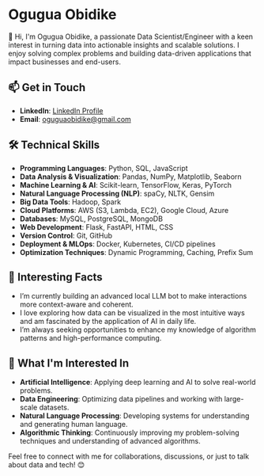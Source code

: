 # Ogugua Obidike

👋 Hi, I'm Ogugua Obidike, a passionate Data Scientist/Engineer with a keen interest in turning data into actionable insights and scalable solutions. I enjoy solving complex problems and building data-driven applications that impact businesses and end-users.

## 📫 Get in Touch
- **LinkedIn**: [LinkedIn Profile](https://www.linkedin.com/in/oguguaobidike)
- **Email**: [oguguaobidike@gmail.com](mailto:oguguaobidike@gmail.com)

## 🛠️ Technical Skills
- **Programming Languages**: Python, SQL, JavaScript
- **Data Analysis & Visualization**: Pandas, NumPy, Matplotlib, Seaborn
- **Machine Learning & AI**: Scikit-learn, TensorFlow, Keras, PyTorch
- **Natural Language Processing (NLP)**: spaCy, NLTK, Gensim
- **Big Data Tools**: Hadoop, Spark
- **Cloud Platforms**: AWS (S3, Lambda, EC2), Google Cloud, Azure
- **Databases**: MySQL, PostgreSQL, MongoDB
- **Web Development**: Flask, FastAPI, HTML, CSS
- **Version Control**: Git, GitHub
- **Deployment & MLOps**: Docker, Kubernetes, CI/CD pipelines
- **Optimization Techniques**: Dynamic Programming, Caching, Prefix Sum

## 🌟 Interesting Facts
- I’m currently building an advanced local LLM bot to make interactions more context-aware and coherent.
- I love exploring how data can be visualized in the most intuitive ways and am fascinated by the application of AI in daily life.
- I’m always seeking opportunities to enhance my knowledge of algorithm patterns and high-performance computing.

## 🎯 What I'm Interested In
- **Artificial Intelligence**: Applying deep learning and AI to solve real-world problems.
- **Data Engineering**: Optimizing data pipelines and working with large-scale datasets.
- **Natural Language Processing**: Developing systems for understanding and generating human language.
- **Algorithmic Thinking**: Continuously improving my problem-solving techniques and understanding of advanced algorithms.

Feel free to connect with me for collaborations, discussions, or just to talk about data and tech! 😊
